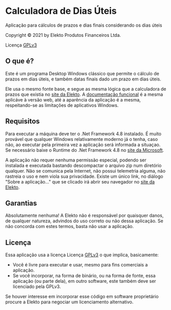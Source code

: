 # Calculadora de Dias Úteis
Aplicação para cálculos de prazos e dias finais considerando os dias úteis

Copyright © 2021 by Elekto Produtos Financeiros Ltda.

Licença [GPLv3](https://www.gnu.org/licenses/gpl-3.0.html)

## O que é?

Este é um programa Desktop Windows clássico que permite o cálculo de prazos em dias úteis, e também datas finais dado um prazo em dias úteis.

Ele usa o mesmo fonte base, e segue as mesma lógica que a calculadora de prazos que existia no [site da Elekto](https://elekto.com.br). A [documentação funcional](https://elekto.com.br/Blog/ManualDoUsuarioDaCalculadoraDePrazos) é a mesma aplicáve à versão web, até a aparência da aplicação é a mesma, respeitando-se as limitações de aplicativos Windows.

## Requisitos

Para executar a máquina deve ter o .Net Framework 4.8 instalado. É muito provável que qualquer Windows relativamente moderno já o tenha, caso não, ao executar pela primeira vez a aplicação será informada a situaçao. Se necessário baixe o Runtime do .Net Framework 4.8 no [site da Microsoft](https://dotnet.microsoft.com/download/dotnet-framework/net48).

A aplicação não requer nenhuma permissão especial, podendo ser instalada e executada bastando descompactar o arquivo zip num diretório qualquer. Não se comunica pela Internet, não possui telemetria alguma, não rastreia o uso e nem viola sua privacidade. Existe um único link, no diálogo "Sobre a aplicação..." que se clicado irá abrir seu navegador no [site da Elekto](https://elekto.com.br).

## Garantias

Absolutamente nenhuma! A Elekto não é responsável por quaisquer danos, de qualquer natureza, advindos do uso correto ou não dessa aplicação. Se não concorda com estes termos, basta não usar a aplicação.

## Licença

Essa aplicação usa a licença Licença [GPLv3](https://www.gnu.org/licenses/gpl-3.0.html) o que implica, basicamente:

* Você é livre para executar e usar, mesmo para fins comerciais a aplicação.
* Se você incorporar, na forma de binário, ou na forma de fonte, essa aplicação (ou parte dela), em outro software, este também deve ser licenciado pela GPLv3.

Se houver interesse em incorporar esse código em software proprietário procure a Elekto para negociar um licenciamento alternativo.
